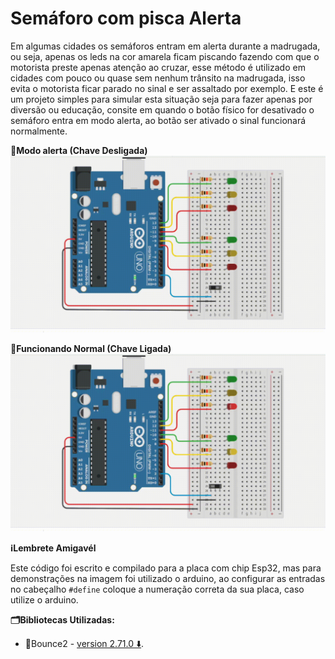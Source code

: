 # Semáforo com pisca Alerta
Em algumas cidades os semáforos entram em alerta durante a madrugada, ou seja, apenas os leds na cor amarela ficam piscando fazendo com que o motorista preste apenas atenção ao cruzar, esse método é utilizado em cidades com pouco ou quase sem nenhum trânsito na madrugada, isso evita o motorista ficar parado no sinal e ser assaltado por exemplo. E este é um projeto simples para simular esta situação seja para fazer apenas por diversão ou educação, consite em quando o botão físico for desativado o semáforo entra em modo alerta, ao botão ser ativado o sinal funcionará normalmente.

**🚦Modo alerta (Chave Desligada)**
![Semaforo em alerta](Em-alerta.gif)

**🚦Funcionando Normal (Chave Ligada)**
![Semaforo funcionando normal](Funcionando-normal.gif)

**ℹ️Lembrete Amigavél**

Este código foi escrito e compilado para a placa com chip Esp32, mas para demonstrações na imagem foi utilizado o arduino, ao configurar as entradas no cabeçalho `#define` coloque a numeração correta da sua placa, caso utilize o arduino.

**🗂️Bibliotecas Utilizadas:**
- 📁Bounce2 - [version 2.71.0 ⬇️](https://downloads.arduino.cc/libraries/github.com/thomasfredericks/Bounce2-2.71.0.zip).

